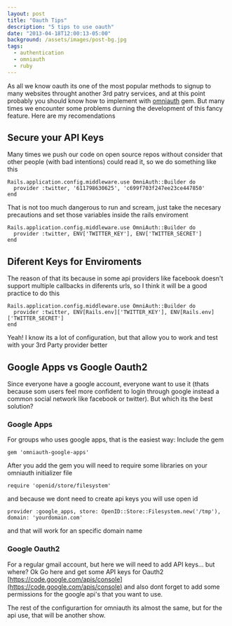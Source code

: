 ```yaml
---
layout: post
title: "Oauth Tips"
description: "5 tips to use oauth"
date: "2013-04-18T12:00:13-05:00"
background: /assets/images/post-bg.jpg
tags:
  - authentication
  - omniauth
  - ruby
---
```


As all we know oauth its one of the most popular methods to signup to many websites throught another 3rd patry services, and at this point probably you should know how to implement with [omniauth](https://github.com/intridea/omniauth) gem. But many times we encounter some problems durning the development of this fancy feature. Here are my recomendations
<!--more-->

## Secure your API Keys

Many times we push our code on open source repos without consider that other people (with bad intentions) could read it, so we do something like this

    Rails.application.config.middleware.use OmniAuth::Builder do
      provider :twitter, '611798630625', 'c699f703f247ee23ce447850'
    end

That is not too much dangerous to run and scream, just take the necesary precautions and set those variables inside the rails enviroment

    Rails.application.config.middleware.use OmniAuth::Builder do
      provider :twitter, ENV['TWITTER_KEY'], ENV['TWITTER_SECRET']
    end

## Diferent Keys for Enviroments

The reason of that its because in some api providers like facebook doesn't support multiple callbacks in diferents urls, so I think it will be a good practice to do this

    Rails.application.config.middleware.use OmniAuth::Builder do
      provider :twitter, ENV[Rails.env]['TWITTER_KEY'], ENV[Rails.env]['TWITTER_SECRET']
    end

Yeah! I know its a lot of configuration, but that allow you to work and test with your 3rd Party provider better

## Google Apps vs Google Oauth2

Since everyone have a google account, everyone want to use it (thats because som users feel more confident to login through google instead a common social network like facebook or twitter). But which its the best solution?

### Google Apps

For groups who uses google apps, that is the easiest way:
Include the gem

    gem 'omniauth-google-apps'

After you add the gem you will need to require some libraries on your omniauth initializer file

    require 'openid/store/filesystem'

and because we dont need to create api keys you will use open id

    provider :google_apps, store: OpenID::Store::Filesystem.new('/tmp'), domain: 'yourdomain.com'

and that will work for an specific domain name

### Google Oauth2
 For a regular gmail account, but
here we will need to add API keys... but where? Ok Go here and get some API keys for Oauth2  [https://code.google.com/apis/console](https://code.google.com/apis/console) and also dont forget to add some permissions for the google api's that you want to use.

The rest of the configurartion for omniauth its almost the same, but for the api use, that will be another show.
